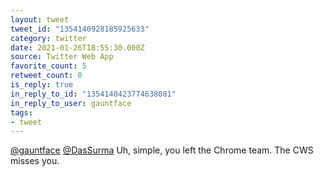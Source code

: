 ```yaml
---
layout: tweet
tweet_id: "1354140928185925633"
category: twitter
date: 2021-01-26T18:55:30.000Z
source: Twitter Web App
favorite_count: 5
retweet_count: 0
is_reply: true
in_reply_to_id: "1354140423774638081"
in_reply_to_user: gauntface
tags:
- tweet
---
```


[@gauntface](https://twitter.com/@gauntface) [@DasSurma](https://twitter.com/@DasSurma) Uh, simple, you left the Chrome team. The CWS misses you.
